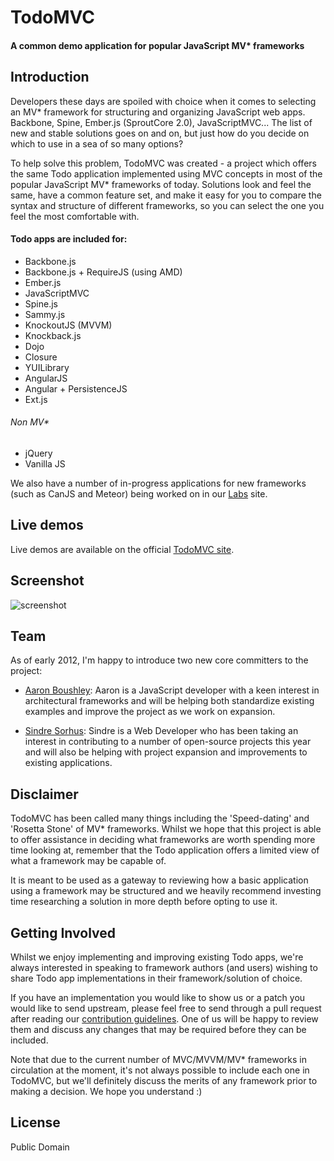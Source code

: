 # TodoMVC

#### A common demo application for popular JavaScript MV* frameworks


## Introduction

Developers these days are spoiled with choice when it comes to selecting an MV* framework for structuring and organizing JavaScript web apps. Backbone, Spine, Ember.js (SproutCore 2.0), JavaScriptMVC... The list of new and stable solutions goes on and on, but just how do you decide on which to use in a sea of so many options?

To help solve this problem, TodoMVC was created - a project which offers the same Todo application implemented using MVC concepts in most of the popular JavaScript MV* frameworks of today. Solutions look and feel the same, have a common feature set, and make it easy for you to compare the syntax and structure of different frameworks, so you can select the one you feel the most comfortable with.


#### Todo apps are included for:

- Backbone.js
- Backbone.js + RequireJS (using AMD)
- Ember.js
- JavaScriptMVC
- Spine.js
- Sammy.js
- KnockoutJS (MVVM)
- Knockback.js
- Dojo
- Closure
- YUILibrary
- AngularJS
- Angular + PersistenceJS
- Ext.js

###### Non MV*

- jQuery
- Vanilla JS

We also have a number of in-progress applications for new frameworks (such as CanJS and Meteor) being worked on in our [Labs](http://addyosmani.github.com/todomvc/labs) site. 

## Live demos

Live demos are available on the official [TodoMVC site](http://todomvc.com).


## Screenshot

![screenshot](https://raw.github.com/addyosmani/todomvc/master/screenshot.png)


## Team

As of early 2012, I'm happy to introduce two new core committers to the project:

* [Aaron Boushley](https://github.com/boushley): Aaron is a JavaScript developer with a keen interest in architectural frameworks and will be helping both standardize existing examples and improve the project as we work on expansion.

* [Sindre Sorhus](https://github.com/sindresorhus): Sindre is a Web Developer who has been taking an interest in contributing to a number of open-source projects this year and will also be helping with project expansion and improvements to existing applications.


## Disclaimer

TodoMVC has been called many things including the 'Speed-dating' and 'Rosetta Stone' of MV* frameworks. Whilst we hope that this project is able to offer assistance in deciding what frameworks are worth spending more time looking at, remember that the Todo application offers a limited view of what a framework may be capable of.

It is meant to be used as a gateway to reviewing how a basic application using a framework may be structured and we heavily recommend investing time researching a solution in more depth before opting to use it.


## Getting Involved

Whilst we enjoy implementing and improving existing Todo apps, we're always interested in speaking to framework authors (and users) wishing to share Todo app implementations in their framework/solution of choice.

If you have an implementation you would like to show us or a patch you would like to send upstream, please feel free to send through a pull request after reading our [contribution guidelines](https://github.com/addyosmani/todomvc/wiki). One of us will be happy to review them and discuss any changes that may be required before they can be included.

Note that due to the current number of MVC/MVVM/MV* frameworks in circulation at the moment, it's not always possible to include each one in TodoMVC, but we'll definitely discuss the merits of any framework prior to making a decision. We hope you understand :)


## License

Public Domain